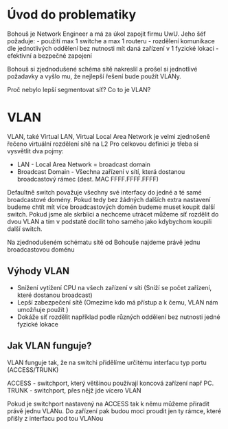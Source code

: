 # Úvod do problematiky

Bohouš je Network Engineer a má za úkol zapojit firmu UwU.
Jeho šéf požaduje: - použití max 1 switche a max 1 routeru
                   - rozdělení komunikace dle jednotlivých oddělení bez nutnosti mít daná zařízení v 1 fyzické lokaci
                   - efektivní a bezpečné zapojení       

Bohouš si zjednodušené schéma sítě nakreslil a prošel si jednotlivé požadavky a vyšlo mu, že nejlepší řešení bude použít VLANy.

Proč nebylo lepší segmentovat síť?
Co to je VLAN?

# VLAN

VLAN, také Virtual LAN, Virtual Local Area Network je velmi zjednošeně řečeno virtuální rozdělení sítě na L2
Pro celkovou definici je třeba si vysvětlit dva pojmy:
- LAN - Local Area Network = broadcast domain
- Broadcast Domain - Všechna zařízení v sítí, která dostanou broadcastový rámec (dest. MAC FFFF.FFFF.FFFF)

Defaultně switch považuje všechny své interfacy do jedné a té samé broadcastové domény.
Pokud tedy bez žádných dalších extra nastavení budeme chtít mít více broadcastových domén budeme muset koupit další switch.
Pokud jsme ale skrblíci a nechceme utrácet můžeme síť rozdělit do dvou VLAN a tím v podstatě docílit toho samého jako kdybychom koupili další switch.

Na zjednodušeném schématu sítě od Bohouše najdeme právě jednu broadcastovou doménu

## Výhody VLAN

- Snížení vytížení CPU na všech zařízení v síti (Sníží se počet zařízení, které dostanou broadcast)
- Lepší zabezpečení sítě (Omezíme kdo má přístup a k čemu, VLAN nám umožňuje použít )
- Dokáže síť rozdělit například podle různých oddělení bez nutnosti jedné fyzické lokace

## Jak VLAN funguje?

VLAN funguje tak, že na switchi přidělíme určitému interfacu typ portu (ACCESS/TRUNK)

ACCESS - switchport, který většinou používají koncová zařízení např PC.
TRUNK - switchport, přes nějž jde vícero VLAN

Pokud je switchport nastavený na ACCESS tak k němu můžeme přiradit právě jednu VLANu.
Do zařízení pak budou moci proudit jen ty rámce, které přišly z interfacu pod tou VLANou


